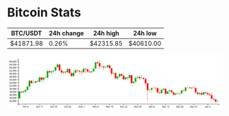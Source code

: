 # Bitcoin Stats

BTC/USDT|24h change|24h high|24h low|
|---|---|---|---|
|$41871.98|0.26%|$42315.85|$40610.00|

<img src="./chart.svg">
